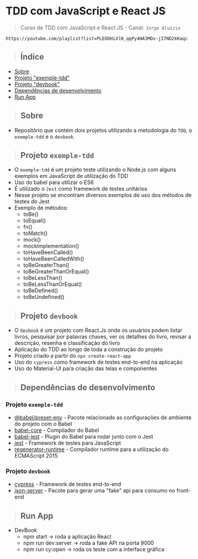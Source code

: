 # TDD com JavaScript e React JS

> Curso de TDD com JavaScript e React JS - Canal: `Jorge Aluizio`

```
https://youtube.com/playlist?list=PLE0DHiXlN_qqPy4HA3MOv-jI7ND2kKaqc
```

> ## Índice

- [Sobre](#sobre)
- [Projeto "exemple-tdd"](#exemple-tdd)
- [Projeto "devbook"](#devbook)
- [Dependências de desenvolvimento](#dependencias-dev)
- [Run App](#run-app)

> ## <a name="sobre"></a> Sobre

- Repositório que contém dois projetos utilizando a metodologia do `TDD`, o `exemple-tdd` e o `devbook`.

> ## <a name="exemple-tdd"></a> Projeto `exemple-tdd`

- O `exemple-tdd` é um projeto teste utilizando o Node.js com alguns exemplos em JavaScript de utilização do TDD
- Uso do babel para utilizar o ES6
- É utilizado o `Jest` como framework de testes unitários
- Nesse projeto se encontram diversos exemplos de uso dos métodos de testes do Jest
- Exemplo de métodos: 
  - toBe()
  - toEqual()
  - fn()
  - toMatch()
  - mock()
  - mockImplementation()
  - toHaveBeenCalled()
  - toHaveBeenCalledWith()
  - toBeGreaterThan()
  - toBeGreaterThanOrEqual()
  - toBeLessThan()
  - toBeLessThanOrEqual()
  - toBeDefined()
  - toBeUndefined()

> ## <a name="devbook"></a> Projeto `devbook`

- O `devbook` é um projeto com React.Js onde os usuários podem listar livros, pesquisar por palavras chaves, ver os detalhes do livro, revisar a descrição, resenha e classificação do livro
- Aplicação do TDD ao longo de toda a construção do projeto
- Projeto criado a partir do `npx create-react-app`
- Uso do `cypress` como framework de testes end-to-end na aplicação
- Uso do Material-UI para criação das telas e componentes

> ## <a name="dependencias-dev"></a> Dependências de desenvolvimento

### Projeto `exemple-tdd`

- [@babel/preset-env](https://www.npmjs.com/package/@babel/preset-env) - Pacote relacionado as configurações de ambiente do projeto com o Babel
- [babel-core](https://www.npmjs.com/package/babel-core) - Compilador do Babel
- [babel-jest](https://www.npmjs.com/package/babel-jest) - Plugin do Babel para rodar junto com o Jest
- [jest](https://www.npmjs.com/package/jest) - Framework de testes para JavaScript
- [regenerator-runtime]() - Compilador runtime para a utilização do ECMAScript 2015

### Projeto `devbook`

- [cypress](https://www.npmjs.com/package/cypress) - Framework de testes end-to-end
- [json-server](https://www.npmjs.com/package/json-server) - Pacote para gerar uma "fake" api para consumo no front-end 

> ## <a name="run-app"></a> Run App
- DevBook
  - npm start -> roda a aplicação React
  - npm run dev:server -> roda a fake API na porta 9000
  - npm run cy:open -> roda os teste com a interface gráfica